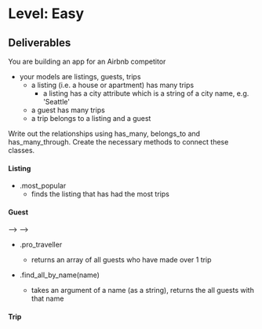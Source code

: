 # Level: Easy

## Deliverables

You are building an app for an Airbnb competitor

- your models are listings, guests, trips
  - a listing (i.e. a house or apartment) has many trips
    - a listing has a city attribute which is a string of a city name, e.g. 'Seattle'
  - a guest has many trips
  - a trip belongs to a listing and a guest

Write out the relationships using has_many, belongs_to and has_many_through.
Create the necessary methods to connect these classes.

#### Listing 

<!-- - #guests
  - returns an array of all guests who have stayed at a listing  -->
<!-- - #trips
  - returns an array of all trips at a listing -->
<!-- - #trip_count
  - returns the number of trips that have been taken to that listing -->
<!-- - .all
  - returns an array of all listings -->
<!-- 
- .find_all_by_city(city)
  - takes an argument of a city name (as a string) and returns all the listings for that city -->

- .most_popular
  - finds the listing that has had the most trips 

#### Guest

<!-- - #listings
  - returns an array of all listings a guest has stayed at --> -->
<!-- - #trips
  - returns an array of all trips a guest has made --> -->
<!-- - #trip_count
  - returns the number of trips a guest has taken -->
 <!-- - .all
  - returns an array of all guest -->
- .pro_traveller
  - returns an array of all guests who have made over 1 trip 

- .find_all_by_name(name)
  - takes an argument of a name (as a string), returns the all guests with that name


#### Trip

<!-- - #listing
  - returns the listing object for the trip
- #guest
  - returns the guest object for the trip -->
<!-- - .all
  - returns an array of all trips -->
